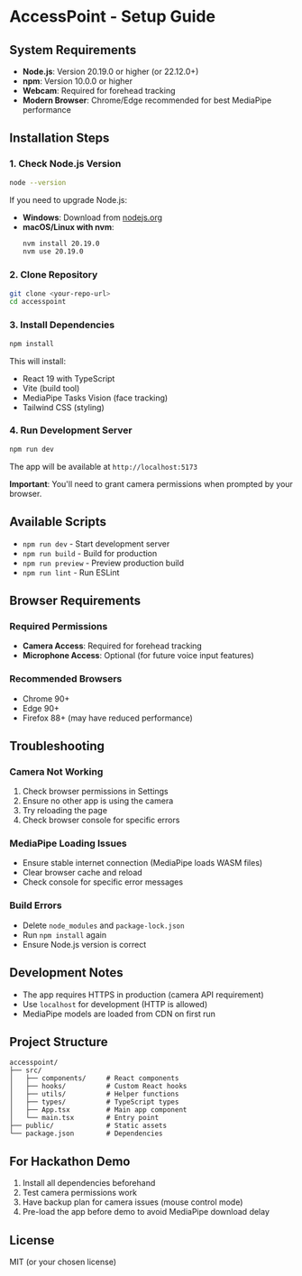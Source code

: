 # AccessPoint - Setup Guide

## System Requirements

- **Node.js**: Version 20.19.0 or higher (or 22.12.0+)
- **npm**: Version 10.0.0 or higher
- **Webcam**: Required for forehead tracking
- **Modern Browser**: Chrome/Edge recommended for best MediaPipe performance

## Installation Steps

### 1. Check Node.js Version

```bash
node --version
```

If you need to upgrade Node.js:
- **Windows**: Download from [nodejs.org](https://nodejs.org/)
- **macOS/Linux with nvm**: 
  ```bash
  nvm install 20.19.0
  nvm use 20.19.0
  ```

### 2. Clone Repository

```bash
git clone <your-repo-url>
cd accesspoint
```

### 3. Install Dependencies

```bash
npm install
```

This will install:
- React 19 with TypeScript
- Vite (build tool)
- MediaPipe Tasks Vision (face tracking)
- Tailwind CSS (styling)

### 4. Run Development Server

```bash
npm run dev
```

The app will be available at `http://localhost:5173`

**Important**: You'll need to grant camera permissions when prompted by your browser.

## Available Scripts

- `npm run dev` - Start development server
- `npm run build` - Build for production
- `npm run preview` - Preview production build
- `npm run lint` - Run ESLint

## Browser Requirements

### Required Permissions
- **Camera Access**: Required for forehead tracking
- **Microphone Access**: Optional (for future voice input features)

### Recommended Browsers
- Chrome 90+
- Edge 90+
- Firefox 88+ (may have reduced performance)

## Troubleshooting

### Camera Not Working
1. Check browser permissions in Settings
2. Ensure no other app is using the camera
3. Try reloading the page
4. Check browser console for specific errors

### MediaPipe Loading Issues
- Ensure stable internet connection (MediaPipe loads WASM files)
- Clear browser cache and reload
- Check console for specific error messages

### Build Errors
- Delete `node_modules` and `package-lock.json`
- Run `npm install` again
- Ensure Node.js version is correct

## Development Notes

- The app requires HTTPS in production (camera API requirement)
- Use `localhost` for development (HTTP is allowed)
- MediaPipe models are loaded from CDN on first run

## Project Structure

```
accesspoint/
├── src/
│   ├── components/     # React components
│   ├── hooks/          # Custom React hooks
│   ├── utils/          # Helper functions
│   ├── types/          # TypeScript types
│   ├── App.tsx         # Main app component
│   └── main.tsx        # Entry point
├── public/             # Static assets
└── package.json        # Dependencies
```

## For Hackathon Demo

1. Install all dependencies beforehand
2. Test camera permissions work
3. Have backup plan for camera issues (mouse control mode)
4. Pre-load the app before demo to avoid MediaPipe download delay

## License

MIT (or your chosen license)
